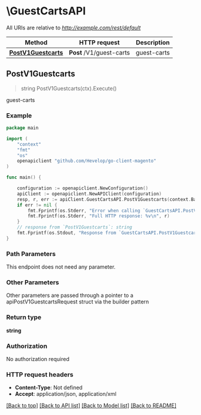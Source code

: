 # \GuestCartsAPI

All URIs are relative to *http://example.com/rest/default*

Method | HTTP request | Description
------------- | ------------- | -------------
[**PostV1Guestcarts**](GuestCartsAPI.md#PostV1Guestcarts) | **Post** /V1/guest-carts | guest-carts



## PostV1Guestcarts

> string PostV1Guestcarts(ctx).Execute()

guest-carts



### Example

```go
package main

import (
	"context"
	"fmt"
	"os"
	openapiclient "github.com/Hevelop/go-client-magento"
)

func main() {

	configuration := openapiclient.NewConfiguration()
	apiClient := openapiclient.NewAPIClient(configuration)
	resp, r, err := apiClient.GuestCartsAPI.PostV1Guestcarts(context.Background()).Execute()
	if err != nil {
		fmt.Fprintf(os.Stderr, "Error when calling `GuestCartsAPI.PostV1Guestcarts``: %v\n", err)
		fmt.Fprintf(os.Stderr, "Full HTTP response: %v\n", r)
	}
	// response from `PostV1Guestcarts`: string
	fmt.Fprintf(os.Stdout, "Response from `GuestCartsAPI.PostV1Guestcarts`: %v\n", resp)
}
```

### Path Parameters

This endpoint does not need any parameter.

### Other Parameters

Other parameters are passed through a pointer to a apiPostV1GuestcartsRequest struct via the builder pattern


### Return type

**string**

### Authorization

No authorization required

### HTTP request headers

- **Content-Type**: Not defined
- **Accept**: application/json, application/xml

[[Back to top]](#) [[Back to API list]](../README.md#documentation-for-api-endpoints)
[[Back to Model list]](../README.md#documentation-for-models)
[[Back to README]](../README.md)

